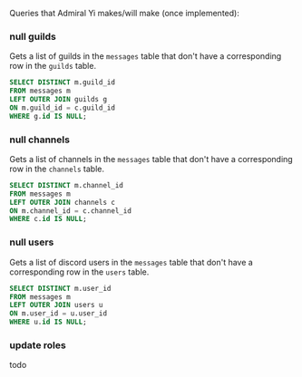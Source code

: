 Queries that Admiral Yi makes/will make (once implemented):

### null guilds
Gets a list of guilds in the `messages` table that don't have a corresponding row in the `guilds` table.

```sql
SELECT DISTINCT m.guild_id
FROM messages m
LEFT OUTER JOIN guilds g
ON m.guild_id = c.guild_id
WHERE g.id IS NULL;
```

### null channels
Gets a list of channels in the `messages` table that don't have a corresponding row in the `channels` table.

```sql
SELECT DISTINCT m.channel_id
FROM messages m
LEFT OUTER JOIN channels c
ON m.channel_id = c.channel_id
WHERE c.id IS NULL;
```

### null users
Gets a list of discord users in the `messages` table that don't have a corresponding row in the `users` table.

```sql
SELECT DISTINCT m.user_id
FROM messages m
LEFT OUTER JOIN users u
ON m.user_id = u.user_id
WHERE u.id IS NULL;
```

### update roles
todo
